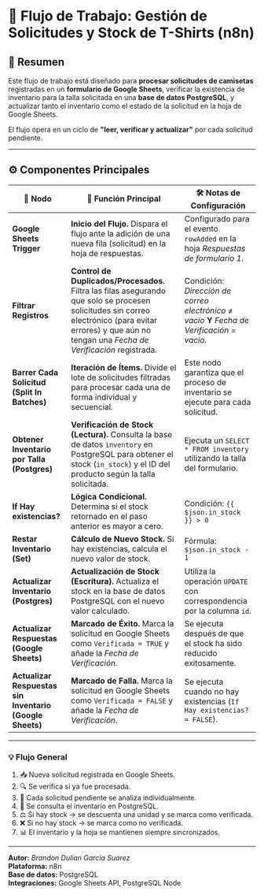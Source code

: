 # 🤖 Flujo de Trabajo: Gestión de Solicitudes y Stock de T-Shirts (n8n)

## 📝 Resumen

Este flujo de trabajo está diseñado para **procesar solicitudes de camisetas** registradas en un **formulario de Google Sheets**, verificar la existencia de inventario para la talla solicitada en una **base de datos PostgreSQL**, y actualizar tanto el inventario como el estado de la solicitud en la hoja de Google Sheets.  

El flujo opera en un ciclo de **"leer, verificar y actualizar"** por cada solicitud pendiente.

---

## ⚙️ Componentes Principales

| 🧩 Nodo | 🧠 Función Principal | 🛠️ Notas de Configuración |
|----------|----------------------|----------------------------|
| **Google Sheets Trigger** | **Inicio del Flujo.** Dispara el flujo ante la adición de una nueva fila (solicitud) en la hoja de respuestas. | Configurado para el evento `rowAdded` en la hoja *Respuestas de formulario 1*. |
| **Filtrar Registros** | **Control de Duplicados/Procesados.** Filtra las filas asegurando que solo se procesen solicitudes sin correo electrónico (para evitar errores) y que aún no tengan una *Fecha de Verificación* registrada. | Condición: *Dirección de correo electrónico ≠ vacío* **Y** *Fecha de Verificación = vacío*. |
| **Barrer Cada Solicitud (Split In Batches)** | **Iteración de Ítems.** Divide el lote de solicitudes filtradas para procesar cada una de forma individual y secuencial. | Este nodo garantiza que el proceso de inventario se ejecute para cada solicitud. |
| **Obtener Inventario por Talla (Postgres)** | **Verificación de Stock (Lectura).** Consulta la base de datos `inventory` en PostgreSQL para obtener el stock (`in_stock`) y el ID del producto según la talla solicitada. | Ejecuta un `SELECT * FROM inventory` utilizando la talla del formulario. |
| **If Hay existencias?** | **Lógica Condicional.** Determina si el stock retornado en el paso anterior es mayor a cero. | Condición: `{{ $json.in_stock }} > 0` |
| **Restar Inventario (Set)** | **Cálculo de Nuevo Stock.** Si hay existencias, calcula el nuevo valor de stock. | Fórmula: `$json.in_stock - 1` |
| **Actualizar Inventario (Postgres)** | **Actualización de Stock (Escritura).** Actualiza el stock en la base de datos PostgreSQL con el nuevo valor calculado. | Utiliza la operación `UPDATE` con correspondencia por la columna `id`. |
| **Actualizar Respuestas (Google Sheets)** | **Marcado de Éxito.** Marca la solicitud en Google Sheets como `Verificada = TRUE` y añade la *Fecha de Verificación*. | Se ejecuta después de que el stock ha sido reducido exitosamente. |
| **Actualizar Respuestas sin Inventario (Google Sheets)** | **Marcado de Falla.** Marca la solicitud en Google Sheets como `Verificada = FALSE` y añade la *Fecha de Verificación*. | Se ejecuta cuando no hay existencias (`If Hay existencias? = FALSE`). |

---

### 💡 Flujo General

1. 📥 Nueva solicitud registrada en Google Sheets.  
2. 🔍 Se verifica si ya fue procesada.  
3. 🔁 Cada solicitud pendiente se analiza individualmente.  
4. 🧾 Se consulta el inventario en PostgreSQL.  
5. ⚖️ Si hay stock → se descuenta una unidad y se marca como verificada.  
6. ❌ Si no hay stock → se marca como no verificada.  
7. 📊 El inventario y la hoja se mantienen siempre sincronizados.

---

**Autor:** _Brandon Dulian Garcia Suarez_  
**Plataforma:** n8n  
**Base de datos:** PostgreSQL  
**Integraciones:** Google Sheets API, PostgreSQL Node
